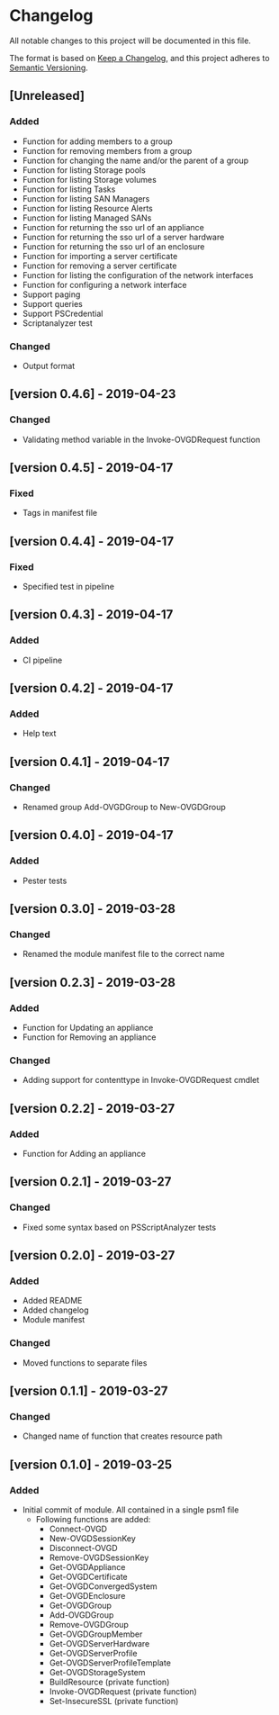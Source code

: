 # Changelog

All notable changes to this project will be documented in this file.

The format is based on [Keep a Changelog](https://keepachangelog.com/en/1.0.0/),
and this project adheres to [Semantic Versioning](https://semver.org/spec/v2.0.0.html).

## [Unreleased]

### Added

- Function for adding members to a group
- Function for removing members from a group
- Function for changing the name and/or the parent of a group
- Function for listing Storage pools
- Function for listing Storage volumes
- Function for listing Tasks
- Function for listing SAN Managers
- Function for listing Resource Alerts
- Function for listing Managed SANs
- Function for returning the sso url of an appliance
- Function for returning the sso url of a server hardware
- Function for returning the sso url of an enclosure
- Function for importing a server certificate
- Function for removing a server certificate
- Function for listing the configuration of the network interfaces
- Function for configuring a network interface
- Support paging
- Support queries
- Support PSCredential
- Scriptanalyzer test

### Changed

- Output format

## [version 0.4.6] - 2019-04-23

### Changed

- Validating method variable in the Invoke-OVGDRequest function

## [version 0.4.5] - 2019-04-17

### Fixed

- Tags in manifest file

## [version 0.4.4] - 2019-04-17

### Fixed

- Specified test in pipeline

## [version 0.4.3] - 2019-04-17

### Added

- CI pipeline

## [version 0.4.2] - 2019-04-17

### Added

- Help text

## [version 0.4.1] - 2019-04-17

### Changed

- Renamed group Add-OVGDGroup to New-OVGDGroup

## [version 0.4.0] - 2019-04-17

### Added

- Pester tests

## [version 0.3.0] - 2019-03-28

### Changed

- Renamed the module manifest file to the correct name

## [version 0.2.3] - 2019-03-28

### Added

- Function for Updating an appliance
- Function for Removing an appliance

### Changed

- Adding support for contenttype in Invoke-OVGDRequest cmdlet

## [version 0.2.2] - 2019-03-27

### Added

- Function for Adding an appliance

## [version 0.2.1] - 2019-03-27

### Changed

- Fixed some syntax based on PSScriptAnalyzer tests

## [version 0.2.0] - 2019-03-27

### Added

- Added README
- Added changelog
- Module manifest

### Changed

- Moved functions to separate files

## [version 0.1.1] - 2019-03-27

### Changed

- Changed name of function that creates resource path

## [version 0.1.0] - 2019-03-25

### Added

- Initial commit of module. All contained in a single psm1 file
  - Following functions are added:
    - Connect-OVGD
    - New-OVGDSessionKey
    - Disconnect-OVGD
    - Remove-OVGDSessionKey
    - Get-OVGDAppliance
    - Get-OVGDCertificate
    - Get-OVGDConvergedSystem
    - Get-OVGDEnclosure
    - Get-OVGDGroup
    - Add-OVGDGroup
    - Remove-OVGDGroup
    - Get-OVGDGroupMember
    - Get-OVGDServerHardware
    - Get-OVGDServerProfile
    - Get-OVGDServerProfileTemplate
    - Get-OVGDStorageSystem
    - BuildResource (private function)
    - Invoke-OVGDRequest (private function)
    - Set-InsecureSSL (private function)
